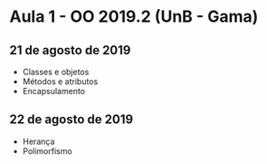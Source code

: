 # Aula 1 - OO 2019.2 (UnB - Gama)

## 21 de agosto de 2019

- Classes e objetos
- Métodos e atributos
- Encapsulamento

## 22 de agosto de 2019

- Herança
- Polimorfismo